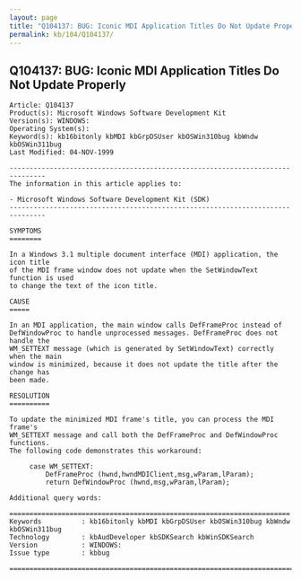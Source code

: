 ```yaml
---
layout: page
title: "Q104137: BUG: Iconic MDI Application Titles Do Not Update Properly"
permalink: kb/104/Q104137/
---
```


## Q104137: BUG: Iconic MDI Application Titles Do Not Update Properly

	Article: Q104137
	Product(s): Microsoft Windows Software Development Kit
	Version(s): WINDOWS:
	Operating System(s): 
	Keyword(s): kb16bitonly kbMDI kbGrpDSUser kbOSWin310bug kbWndw kbOSWin311bug
	Last Modified: 04-NOV-1999
	
	-------------------------------------------------------------------------------
	The information in this article applies to:
	
	- Microsoft Windows Software Development Kit (SDK) 
	-------------------------------------------------------------------------------
	
	SYMPTOMS
	========
	
	In a Windows 3.1 multiple document interface (MDI) application, the icon title
	of the MDI frame window does not update when the SetWindowText function is used
	to change the text of the icon title.
	
	CAUSE
	=====
	
	In an MDI application, the main window calls DefFrameProc instead of
	DefWindowProc to handle unprocessed messages. DefFrameProc does not handle the
	WM_SETTEXT message (which is generated by SetWindowText) correctly when the main
	window is minimized, because it does not update the title after the change has
	been made.
	
	RESOLUTION
	==========
	
	To update the minimized MDI frame's title, you can process the MDI frame's
	WM_SETTEXT message and call both the DefFrameProc and DefWindowProc functions.
	The following code demonstrates this workaround:
	
	     case WM_SETTEXT:
	         DefFrameProc (hwnd,hwndMDIClient,msg,wParam,lParam);
	         return DefWindowProc (hwnd,msg,wParam,lParam);
	
	Additional query words:
	
	======================================================================
	Keywords          : kb16bitonly kbMDI kbGrpDSUser kbOSWin310bug kbWndw kbOSWin311bug 
	Technology        : kbAudDeveloper kbSDKSearch kbWinSDKSearch
	Version           : WINDOWS:
	Issue type        : kbbug
	
	=============================================================================
	
